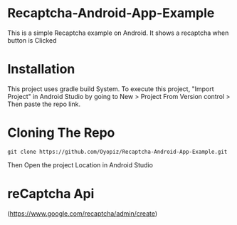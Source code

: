 # Recaptcha-Android-App-Example
This is a simple Recaptcha example on Android. It shows a recaptcha when button is Clicked
# Installation
This project uses gradle build System. To execute this project, "Import Project" in Android Studio by going to New > Project From Version control > Then paste the repo link.
# Cloning The Repo
```git clone https://github.com/Oyopiz/Recaptcha-Android-App-Example.git```

Then Open the project Location in Android Studio

# reCaptcha Api
(https://www.google.com/recaptcha/admin/create)
